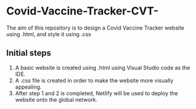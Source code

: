 # Covid-Vaccine-Tracker-CVT-
The aim of this repository is to design a Covid Vaccine Tracker website using .html, and style it using .css

## Initial steps
1. A basic website is created using .html using Visual Studio code as the IDE.
2. A .css file is created in order to make the website more visually appealing.
3. After step 1 and 2 is completed, Netlify will be used to deploy the website onto the global network.
